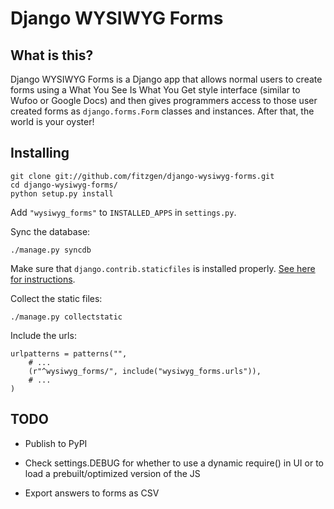 # Django WYSIWYG Forms

## What is this?

Django WYSIWYG Forms is a Django app that allows normal users to create forms
using a What You See Is What You Get style interface (similar to Wufoo or Google
Docs) and then gives programmers access to those user created forms as
`django.forms.Form` classes and instances. After that, the world is your oyster!

## Installing

    git clone git://github.com/fitzgen/django-wysiwyg-forms.git
    cd django-wysiwyg-forms/
    python setup.py install

Add `"wysiwyg_forms"` to `INSTALLED_APPS` in `settings.py`.

Sync the database:

    ./manage.py syncdb

Make sure that `django.contrib.staticfiles` is installed
properly. [See here for instructions](https://docs.djangoproject.com/en/dev/howto/static-files/).

Collect the static files:

    ./manage.py collectstatic

Include the urls:

    urlpatterns = patterns("",
        # ...
        (r"^wysiwyg_forms/", include("wysiwyg_forms.urls")),
        # ...
    )

## TODO

* Publish to PyPI

* Check settings.DEBUG for whether to use a dynamic require() in UI or to load a
  prebuilt/optimized version of the JS

* Export answers to forms as CSV
